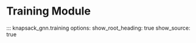 # Training Module

::: knapsack_gnn.training
    options:
      show_root_heading: true
      show_source: true
